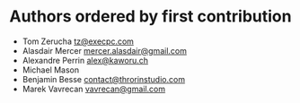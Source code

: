 # Authors ordered by first contribution

- Tom Zerucha <tz@execpc.com>
- Alasdair Mercer <mercer.alasdair@gmail.com>
- Alexandre Perrin <alex@kaworu.ch>
- Michael Mason
- Benjamin Besse <contact@throrinstudio.com>
- Marek Vavrecan <vavrecan@gmail.com>
